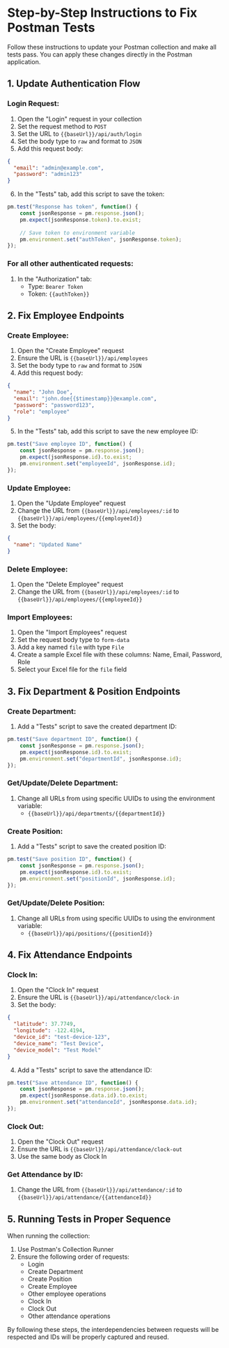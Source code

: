 # Step-by-Step Instructions to Fix Postman Tests

Follow these instructions to update your Postman collection and make all tests pass. You can apply these changes directly in the Postman application.

## 1. Update Authentication Flow

### Login Request:
1. Open the "Login" request in your collection
2. Set the request method to `POST`
3. Set the URL to `{{baseUrl}}/api/auth/login`
4. Set the body type to `raw` and format to `JSON`
5. Add this request body:
```json
{
  "email": "admin@example.com",
  "password": "admin123"
}
```
6. In the "Tests" tab, add this script to save the token:
```javascript
pm.test("Response has token", function() {
    const jsonResponse = pm.response.json();
    pm.expect(jsonResponse.token).to.exist;
    
    // Save token to environment variable
    pm.environment.set("authToken", jsonResponse.token);
});
```

### For all other authenticated requests:
1. In the "Authorization" tab:
   - Type: `Bearer Token`
   - Token: `{{authToken}}`

## 2. Fix Employee Endpoints

### Create Employee:
1. Open the "Create Employee" request
2. Ensure the URL is `{{baseUrl}}/api/employees`
3. Set the body type to `raw` and format to `JSON`
4. Add this request body:
```json
{
  "name": "John Doe",
  "email": "john.doe{{$timestamp}}@example.com",
  "password": "password123",
  "role": "employee"
}
```
5. In the "Tests" tab, add this script to save the new employee ID:
```javascript
pm.test("Save employee ID", function() {
    const jsonResponse = pm.response.json();
    pm.expect(jsonResponse.id).to.exist;
    pm.environment.set("employeeId", jsonResponse.id);
});
```

### Update Employee:
1. Open the "Update Employee" request
2. Change the URL from `{{baseUrl}}/api/employees/:id` to `{{baseUrl}}/api/employees/{{employeeId}}`
3. Set the body:
```json
{
  "name": "Updated Name"
}
```

### Delete Employee:
1. Open the "Delete Employee" request
2. Change the URL from `{{baseUrl}}/api/employees/:id` to `{{baseUrl}}/api/employees/{{employeeId}}`

### Import Employees:
1. Open the "Import Employees" request
2. Set the request body type to `form-data`
3. Add a key named `file` with type `File`
4. Create a sample Excel file with these columns: Name, Email, Password, Role
5. Select your Excel file for the `file` field

## 3. Fix Department & Position Endpoints

### Create Department:
1. Add a "Tests" script to save the created department ID:
```javascript
pm.test("Save department ID", function() {
    const jsonResponse = pm.response.json();
    pm.expect(jsonResponse.id).to.exist;
    pm.environment.set("departmentId", jsonResponse.id);
});
```

### Get/Update/Delete Department:
1. Change all URLs from using specific UUIDs to using the environment variable:
   - `{{baseUrl}}/api/departments/{{departmentId}}`

### Create Position:
1. Add a "Tests" script to save the created position ID:
```javascript
pm.test("Save position ID", function() {
    const jsonResponse = pm.response.json();
    pm.expect(jsonResponse.id).to.exist;
    pm.environment.set("positionId", jsonResponse.id);
});
```

### Get/Update/Delete Position:
1. Change all URLs from using specific UUIDs to using the environment variable:
   - `{{baseUrl}}/api/positions/{{positionId}}`

## 4. Fix Attendance Endpoints

### Clock In:
1. Open the "Clock In" request
2. Ensure the URL is `{{baseUrl}}/api/attendance/clock-in`
3. Set the body:
```json
{
  "latitude": 37.7749,
  "longitude": -122.4194,
  "device_id": "test-device-123",
  "device_name": "Test Device",
  "device_model": "Test Model"
}
```
4. Add a "Tests" script to save the attendance ID:
```javascript
pm.test("Save attendance ID", function() {
    const jsonResponse = pm.response.json();
    pm.expect(jsonResponse.data.id).to.exist;
    pm.environment.set("attendanceId", jsonResponse.data.id);
});
```

### Clock Out:
1. Open the "Clock Out" request
2. Ensure the URL is `{{baseUrl}}/api/attendance/clock-out`
3. Use the same body as Clock In

### Get Attendance by ID:
1. Change the URL from `{{baseUrl}}/api/attendance/:id` to `{{baseUrl}}/api/attendance/{{attendanceId}}`

## 5. Running Tests in Proper Sequence

When running the collection:

1. Use Postman's Collection Runner
2. Ensure the following order of requests:
   - Login
   - Create Department
   - Create Position
   - Create Employee
   - Other employee operations
   - Clock In
   - Clock Out
   - Other attendance operations

By following these steps, the interdependencies between requests will be respected and IDs will be properly captured and reused.
